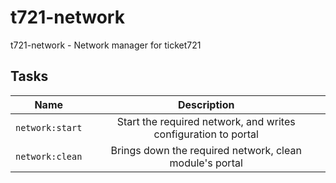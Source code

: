 # t721-network
t721-network - Network manager for ticket721

## Tasks

| Name | Description |
| :--: | :---------: |
| `network:start` | Start the required network, and writes configuration to portal |
| `network:clean` | Brings down the required network, clean module's portal |
